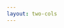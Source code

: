 ```yaml
---
layout: two-cols
---
```


<template v-slot:default>

# 自己紹介

## 阿部 拓海

**株式会社USEN ICT Solutions**

**経営管理本部システム統括部DX部DX課**

**データエンジニア**

新卒から5年目


## 好きなもの

- Snowflake
- dbt


10月末で退職です👏
</template>

<template v-slot:right>
<img src="/profile.jpg" class="align-right" />
</template>
